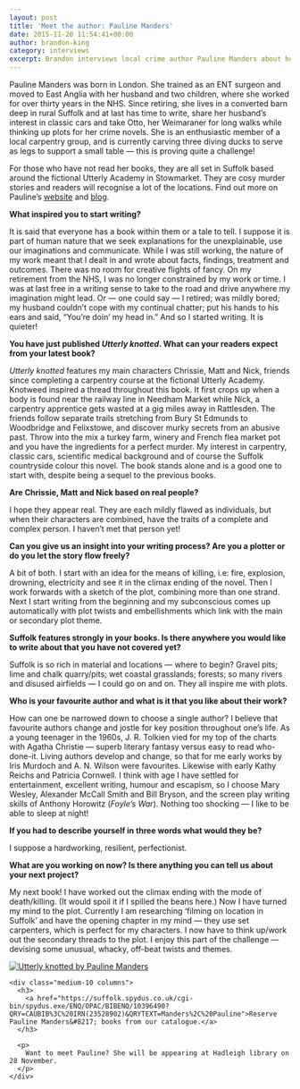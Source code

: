 ```yaml
---
layout: post
title: 'Meet the author: Pauline Manders'
date: 2015-11-20 11:54:41+00:00
author: brandon-king
category: interviews
excerpt: Brandon interviews local crime author Pauline Manders about her <cite>Utterly</cite> series.
---
```

<div class="panel">
  <p>
    Pauline Manders was born in London. She trained as an ENT surgeon and moved to East Anglia with her husband and two children, where she worked for over thirty years in the NHS. Since retiring, she lives in a converted barn deep in rural Suffolk and at last has time to write, share her husband’s interest in classic cars and take Otto, her Weimaraner for long walks while thinking up plots for her crime novels. She is an enthusiastic member of a local carpentry group, and is currently carving three diving ducks to serve as legs to support a small table — this is proving quite a challenge!
  </p>

  <p>
    For those who have not read her books, they are all set in Suffolk based around the fictional Utterly Academy in Stowmarket. They are cosy murder stories and readers will recognise a lot of the locations. Find out more on Pauline&#8217;s <a href="http://paulinemanders.com/home/">website</a> and <a href="http://paulinemandersauthor.blogspot.co.uk/">blog</a>.
  </p>
</div>

**What inspired you to start writing?**

It is said that everyone has a book within them or a tale to tell. I suppose it is part of human nature that we seek explanations for the unexplainable, use our imaginations and communicate. While I was still working, the nature of my work meant that I dealt in and wrote about facts, findings, treatment and outcomes. There was no room for creative flights of fancy. On my retirement from the NHS, I was no longer constrained by my work or time. I was at last free in a writing sense to take to the road and drive anywhere my imagination might lead. Or — one could say — I retired; was mildly bored; my husband couldn’t cope with my continual chatter; put his hands to his ears and said, &#8220;You’re doin’ my head in.&#8221; And so I started writing. It is quieter!

**You have just published <cite>Utterly knotted</cite>. What can your readers expect from your latest book?**

<cite>Utterly knotted</cite> features my main characters Chrissie, Matt and Nick, friends since completing a carpentry course at the fictional Utterly Academy. Knotweed inspired a thread throughout this book. It first crops up when a body is found near the railway line in Needham Market while Nick, a carpentry apprentice gets wasted at a gig miles away in Rattlesden. The friends follow separate trails stretching from Bury St Edmunds to Woodbridge and Felixstowe, and discover murky secrets from an abusive past. Throw into the mix a turkey farm, winery and French flea market pot and you have the ingredients for a perfect murder. My interest in carpentry, classic cars, scientific medical background and of course the Suffolk countryside colour this novel. The book stands alone and is a good one to start with, despite being a sequel to the previous books.

**Are Chrissie, Matt and Nick based on real people?**

I hope they appear real. They are each mildly flawed as individuals, but when their characters are combined, have the traits of a complete and complex person. I haven’t met that person yet!

**Can you give us an insight into your writing process? Are you a plotter or do you let the story flow freely?**

A bit of both. I start with an idea for the means of killing, i.e: fire, explosion, drowning, electricity and see it in the climax ending of the novel. Then I work forwards with a sketch of the plot, combining more than one strand. Next I start writing from the beginning and my subconscious comes up automatically with plot twists and embellishments which link with the main or secondary plot theme.

**Suffolk features strongly in your books. Is there anywhere you would like to write about that you have not covered yet?**

Suffolk is so rich in material and locations — where to begin? Gravel pits; lime and chalk quarry/pits; wet coastal grasslands; forests; so many rivers and disused airfields — I could go on and on. They all inspire me with plots.

**Who is your favourite author and what is it that you like about their work?**

How can one be narrowed down to choose a single author? I believe that favourite authors change and jostle for key position throughout one’s life. As a young teenager in the 1960s, J. R. Tolkien vied for my top of the charts with Agatha Christie — superb literary fantasy versus easy to read who-done-it. Living authors develop and change, so that for me early works by Iris Murdoch and A. N. Wilson were favourites. Likewise with early Kathy Reichs and Patricia Cornwell. I think with age I have settled for entertainment, excellent writing, humour and escapism, so I choose Mary Wesley, Alexander McCall Smith and Bill Bryson, and the screen play writing skills of Anthony Horowitz (<cite>Foyle’s War</cite>). Nothing too shocking — I like to be able to sleep at night!

**If you had to describe yourself in three words what would they be?**

I suppose a hardworking, resilient, perfectionist.

**What are you working on now? Is there anything you can tell us about your next project?**

My next book! I have worked out the climax ending with the mode of death/killing. (It would spoil it if I spilled the beans here.) Now I have turned my mind to the plot. Currently I am researching ‘filming on location in Suffolk’ and have the opening chapter in my mind — they use set carpenters, which is perfect for my characters. I now have to think up/work out the secondary threads to the plot. I enjoy this part of the challenge — devising some unusual, whacky, off-beat twists and themes.

<div class="panel">
  <div class="row">
    <div class="medium-2 columns">
      <a href="https://suffolk.spydus.co.uk/cgi-bin/spydus.exe/ENQ/OPAC/BIBENQ/10396490?QRY=CAUBIB%3C%20IRN(23528902)&QRYTEXT=Manders%2C%20Pauline"><img class="alignnone" src="http://suffolklibraries.co.uk/wp-content/uploads/2015/11/utterly-knotted.jpg" alt="Utterly knotted by Pauline Manders" /></a>
    </div>

    <div class="medium-10 columns">
      <h3>
        <a href="https://suffolk.spydus.co.uk/cgi-bin/spydus.exe/ENQ/OPAC/BIBENQ/10396490?QRY=CAUBIB%3C%20IRN(23528902)&QRYTEXT=Manders%2C%20Pauline">Reserve Pauline Manders&#8217; books from our catalogue.</a>
      </h3>

      <p>
        Want to meet Pauline? She will be appearing at Hadleigh library on 28 November.
      </p>
    </div>
  </div>
</div>
